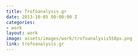 ```yaml
---
title: Trofoanalysis.gr
date: 2013-10-05 00:00:00 Z
categories:
- work
layout: work
image: assets/images/work/trofoanalysis558px.png
link: trofoanalysis.gr
---
```


